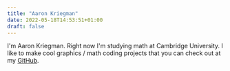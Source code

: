 ```yaml
---
title: "Aaron Kriegman"
date: 2022-05-18T14:53:51+01:00
draft: false
---
```


I'm Aaron Kriegman. Right now I'm studying math at Cambridge University. I like
to make cool graphics / math coding projects that you can check out at my
[GitHub](https://github.com/akriegman).
